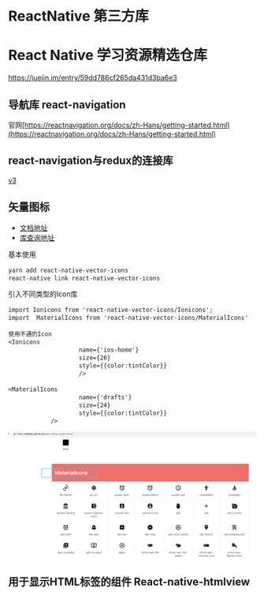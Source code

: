# ReactNative 第三方库

# React Native 学习资源精选仓库
https://juejin.im/entry/59dd786cf265da431d3ba6e3

## 导航库 react-navigation
官网[https://reactnavigation.org/docs/zh-Hans/getting-started.html](https://reactnavigation.org/docs/zh-Hans/getting-started.html)

## react-navigation与redux的连接库
[v3](https://github.com/react-navigation/react-navigation-redux-helpers)

## 矢量图标

* [文档地址](https://github.com/oblador/react-native-vector-icons)
* [库查询地址](https://oblador.github.io/react-native-vector-icons/)

基本使用

```
yarn add react-native-vector-icons
react-native link react-native-vector-icons
```

引入不同类型的Icon库
```
import Ionicons from 'react-native-vector-icons/Ionicons';
import  MaterialIcons from 'react-native-vector-icons/MaterialIcons'

使用不通的Icon
<Ionicons
					name={'ios-home'}
					size={26}
					style={{color:tintColor}}
					/>

<MaterialIcons
					name={'drafts'}
					size={24}
					style={{color:tintColor}}
			/>

```

![](assets/markdown-img-paste-20190228144205110.png)


## 用于显示HTML标签的组件 React-native-htmlview
